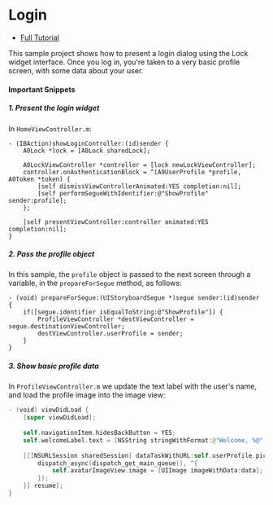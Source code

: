 # Login 

- [Full Tutorial](https://auth0.com/docs/quickstart/native/ios-objc/01-login)

This sample project shows how to present a login dialog using the Lock widget interface. Once you log in, you're taken to a very basic profile screen, with some data about your user.

#### Important Snippets

##### 1. Present the login widget

In `HomeViewController.m`:

```objc
- (IBAction)showLoginController:(id)sender {
    A0Lock *lock = [A0Lock sharedLock];
    
    A0LockViewController *controller = [lock newLockViewController];
    controller.onAuthenticationBlock = ^(A0UserProfile *profile, A0Token *token) {
        [self dismissViewControllerAnimated:YES completion:nil];
        [self performSegueWithIdentifier:@"ShowProfile" sender:profile];
    };
    
    [self presentViewController:controller animated:YES completion:nil];
}
```

##### 2. Pass the profile object

In this sample, the `profile` object is passed to the next screen through a variable, in the `prepareForSegue` method, as follows:

```objc
- (void) prepareForSegue:(UIStoryboardSegue *)segue sender:(id)sender {
    if([segue.identifier isEqualToString:@"ShowProfile"]) {
        ProfileViewController *destViewController = segue.destinationViewController;
        destViewController.userProfile = sender;
    }
}
```

##### 3. Show basic profile data

In `ProfileViewController.m` we update the text label with the user's name, and load the profile image into the image view:

```swift
- (void) viewDidLoad {
    [super viewDidLoad];
    
    self.navigationItem.hidesBackButton = YES;
    self.welcomeLabel.text = [NSString stringWithFormat:@"Welcome, %@", self.userProfile.name];
    
    [[[NSURLSession sharedSession] dataTaskWithURL:self.userProfile.picture completionHandler:^(NSData * _Nullable data, NSURLResponse * _Nullable response, NSError * _Nullable error) {
        dispatch_async(dispatch_get_main_queue(), ^{
            self.avatarImageView.image = [UIImage imageWithData:data];
        });
    }] resume];
}
```

